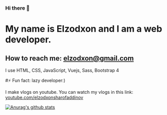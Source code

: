 ### Hi there 👋

# My name is Elzodxon and I am a web developer. 
## How to reach me: elzodxon@gmail.com

I use HTML, CSS, JavaScript, Vuejs, Sass, Bootstrap 4

#⚡ Fun fact: lazy developer:)

I make vlogs on youtube. You can watch my vlogs in this link:  [youtube.com/elzodxonsharofaddinov](youtube.com/elzodxonsharofaddinov)

<!--
**elzodxon/elzodxon** is a ✨ _special_ ✨ repository because its `README.md` (this file) appears on your GitHub profile.

Here are some ideas to get you started:

- 🔭 I’m currently working on ...
- 🌱 I’m currently learning ...
- 👯 I’m looking to collaborate on ...
- 🤔 I’m looking for help with ...
- 💬 Ask me about ...
- 📫 How to reach me: ...
- 😄 Pronouns: ...
- ⚡ Fun fact: ...
-->

[![Anurag's github stats](https://github-readme-stats.vercel.app/api?username=elzodxon)](https://github.com/elzodxon/github-readme-stats)
